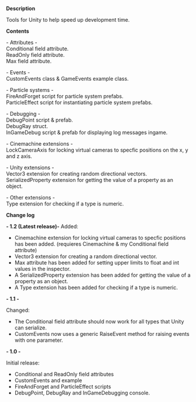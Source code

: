 <B>Description</B>

Tools for Unity to help speed up development time.

<B>Contents</B>

\- Attributes \- <br>
Conditional field attribute. <br>
ReadOnly field attribute. <br>
Max field attribute. <br>

\- Events \- <br>
CustomEvents class & GameEvents example class. <br>

\- Particle systems \- <br>
FireAndForget script for particle system prefabs. <br>
ParticleEffect script for instantiating particle system prefabs. <br>

\- Debugging \- <br>
DebugPoint script & prefab. <br>
DebugRay struct. <br>
InGameDebug script & prefab for displaying log messages ingame. <br>

\- Cinemachine extensions \- <br>
LockCameraAxis for locking virtual cameras to specfic positions on the x, y and z axis. <br>

\- Unity extensions \- <br>
Vector3 extension for creating random directional vectors. <br>
SerializedProperty extension for getting the value of a property as an object. <br>

\- Other extensions \- <br>
Type extension for checking if a type is numeric. <br>

<B>Change log</B>

<B>\- 1.2 (Latest release)\-</B>
Added:
- Cinemachine extension for locking virtual cameras to specfic positions has been added. (requieres Cinemachine & my Conditional field attribute)
- Vector3 extension for creating a random directional vector.
- Max attribute has been added for setting upper limits to float and int values in the inspector.
- A SerializedProperty extension has been added for getting the value of a property as an object.
- A Type extension has been added for checking if a type is numeric.

<B>\- 1.1 \-</B>

Changed:
- The Conditional field attribute should now work for all types that Unity can serialize.
- CustomEvents now uses a generic RaiseEvent method for raising events with one parameter.

<B>\- 1.0 \-</B>

Initial release:
- Conditional and ReadOnly field attributes
- CustomEvents and example
- FireAndForget and ParticleEffect scripts
- DebugPoint, DebugRay and InGameDebugging console.
